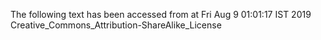 The following text has been accessed from at Fri Aug 9 01:01:17 IST 2019
Creative_Commons_Attribution-ShareAlike_License
